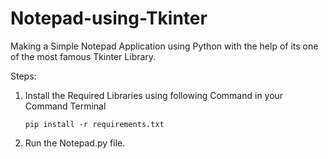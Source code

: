 # Notepad-using-Tkinter

Making a Simple Notepad Application using Python with the help of its one of the most famous Tkinter Library.

Steps:
1. Install the Required Libraries using following Command in your Command Terminal
   ```
   pip install -r requirements.txt
   ```
2. Run the Notepad.py file.
